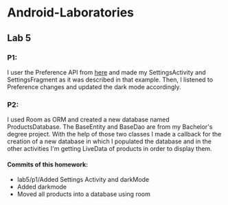 # Android-Laboratories

## Lab 5
### P1:
I user the Preference API from [here](https://developer.android.com/guide/topics/ui/settings.html) and made my SettingsActivity and 
SettingsFragment as it was described in that example. Then, I listened to Preference changes and updated the dark mode accordingly.
### P2:
I used Room as ORM and created a new database named ProductsDatabase. The BaseEntity and BaseDao are from my Bachelor's degree project. 
With the help of those two classes I made a callback for the creation of a new database in which I populated the database and in the 
other activities I'm getting LiveData of products in order to display them.
#### Commits of this homework:
* lab5/p1/Added Settings Activity and darkMode
* Added darkmode
* Moved all products into a database using room
